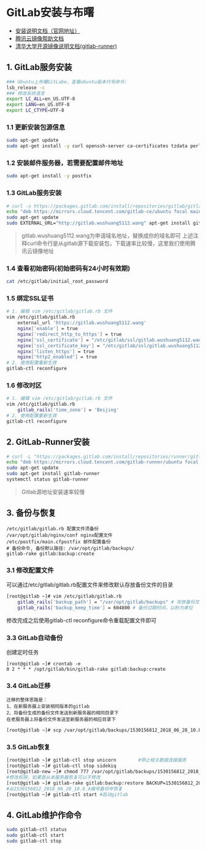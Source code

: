 # GitLab安装与布曙

- [安装说明文档（官网地址）](https://docs.gitlab.com/runner/install/linux-repository.html)
- [腾讯云镜像帮助文档](https://mirrors.cloud.tencent.com/help/gitlab-ce.html)
- [清华大学开源镜像说明文档(gitlab-runner)](https://mirrors.tuna.tsinghua.edu.cn/help/gitlab-runner/)

## 1. GitLab服务安装

```bash
### Ubuntu上布曙GitLabe，查看ubuntu版本代号命令:
lsb_release -c
### 修改系统语言
export LC_ALL=en_US.UTF-8
export LANG=en_US.UTF-8
export LC_CTYPE=UTF-8
```

### 1.1 更新安装包源信息

```bash
sudo apt-get update
sudo apt-get install -y curl openssh-server ca-certificates tzdata perl
```

### 1.2 安装邮件服务器，若需要配置邮件地址

```bash
sudo apt-get install -y postfix
```

### 1.3 GitLab服务安装

```bash
# curl -s https://packages.gitlab.com/install/repositories/gitlab/gitlab-ce/script.deb.sh | bash
echo "deb https://mirrors.cloud.tencent.com/gitlab-ce/ubuntu focal main" > /etc/apt/sources.list.d/gitlab_gitlab-ce.list
sudo apt-get update
sudo EXTERNAL_URL="http://gitlab.wushuang5112.wang" apt-get install gitlab-ce
```

> gitlab.wushuang5112.wang为申请域名地址，替换成你的域名即可
> 上述注释curl命令行是从gitlab源下载安装包，下载速率比较慢，这里我们使用腾讯云镜像地址


### 1.4 查看初始密码(初始密码有24小时有效期)
```bash
cat /etc/gitlab/initial_root_password
```

<!-- cp /etc/gitlab/gitlab.rb{,.original} -->

### 1.5 绑定SSL证书

```bash
# 1. 编辑 vim /etc/gitlab/gitlab.rb ⽂件
vim /etc/gitlab/gitlab.rb
    external_url 'https://gitlab.wushuang5112.wang'
    nginx['enable'] = true
    nginx['redirect_http_to_https'] = true
    nginx['ssl_certificate'] = "/etc/gitlab/ssl/gitlab.wushuang5112.wang_bundle.crt"
    nginx['ssl_certificate_key'] = "/etc/gitlab/ssl/gitlab.wushuang5112.wang.key"
    nginx['listen_https'] = true
    nginx['http2_enabled'] = true
# 2. 使用配置重新生效
gitlab-ctl reconfigure
```

### 1.6 修改时区
```bash
# 1. 编辑 vim /etc/gitlab/gitlab.rb ⽂件
vim /etc/gitlab/gitlab.rb
    gitlab_rails['time_zone'] = 'Beijing'
# 2. 使用配置重新生效
gitlab-ctl reconfigure
```

## 2. GitLab-Runner安装

```bash
# curl -L "https://packages.gitlab.com/install/repositories/runner/gitlab-runner/script.deb.sh" | sudo bash
echo "deb https://mirrors.cloud.tencent.com/gitlab-runner/ubuntu focal main" > /etc/apt/sources.list.d/gitlab-runner.list
sudo apt-get update
sudo apt-get install gitlab-runner
systemctl status gitlab-runner
```

> Gitlab源地址安装速率较慢

## 3. 备份与恢复

```text
/etc/gitlab/gitlab.rb 配置文件须备份
/var/opt/gitlab/nginx/conf nginx配置文件
/etc/postfix/main.cfpostfix 邮件配置备份
# 备份命令, 备份默认路径: /var/opt/gitlab/backups/
gitlab-rake gitlab:backup:create
```

### 3.1 修改配置文件

可以通过/etc/gitlab/gitlab.rb配置文件来修改默认存放备份文件的目录

```bash
[root@gitlab ~]# vim /etc/gitlab/gitlab.rb
    gitlab_rails['backup_path'] = "/var/opt/gitlab/backups" # 存放备份文件的目录
    gitlab_rails['backup_keep_time'] = 604800 # 备份过期时间，以秒为单位
```

修改完成之后使用gitlab-ctl reconfigure命令重载配置文件即可

### 3.3 GitLab自动备份

创建定时任务

```text
[root@gitlab ~]# crontab -e
0 2 * * * /opt/gitlab/bin/gitlab-rake gitlab:backup:create
```

### 3.4 GitLab迁移

```text
迁移的整体思路是：
1、在新服务器上安装相同版本的gitlab
2、将备份生成的备份文件发送到新服务器的相同目录下
在老服务器上将备份文件发送至新服务器的相应目录下
```

```bash
[root@gitlab ~]# scp /var/opt/gitlab/backups/1530156812_2018_06_28_10.8.4_gitlab_backup.tar root@10.0.0.6:/var/opt/gitlab/backups/
```

### 3.5 GitLab恢复

```bash
[root@gitlab ~]# gitlab-ctl stop unicorn		#停止相关数据连接服务
[root@gitlab ~]# gitlab-ctl stop sidekiq
[root@gitlab-new ~]# chmod 777 /var/opt/gitlab/backups/1530156812_2018_06_28_10.8.4_gitlab_backup.tar
#修改权限，如果是从本服务器恢复可以不修改
[root@gitlab ~]# gitlab-rake gitlab:backup:restore BACKUP=1530156812_2018_06_28_10.8.4	
#从1530156812_2018_06_28_10.8.4编号备份中恢复
[root@gitlab ~]# gitlab-ctl start #启动gitlab
```

## 4. GitLab维护作命令

```bash
sudo gitlab-ctl status
sudo gitlab-ctl start
sudo gitlab-ctl stop
```
